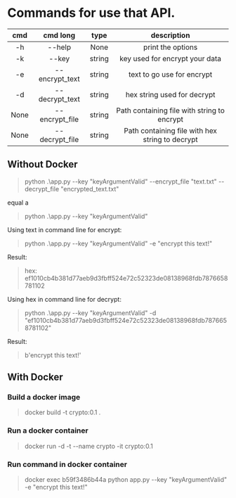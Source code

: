 # Commands for use that API.


| cmd | cmd long | type |  description |
|:-:|:-:|:-:|:-:|
| -h | --help | None | print the options
| -k | --key | string | key used for encrypt your data
| -e | --encrypt_text | string | text to go use for encrypt
| -d | --decrypt_text | string | hex string used for decrypt
| None | --encrypt_file | string | Path containing file with string to encrypt
| None | --decrypt_file | string | Path containing file with hex string to decrypt

## Without Docker
> python .\app.py --key "keyArgumentValid" --encrypt_file "text.txt" --decrypt_file "encrypted_text.txt"

equal a

> python .\app.py --key "keyArgumentValid" 

Using text in command line for encrypt:

> python .\app.py --key "keyArgumentValid" -e "encrypt this text!"

Result:

> hex: ef1010cb4b381d77aeb9d3fbff524e72c52323de08138968fdb7876658781102

Using hex in command line for decrypt:

> python .\app.py --key "keyArgumentValid" -d "ef1010cb4b381d77aeb9d3fbff524e72c52323de08138968fdb7876658781102"

Result:

> b'encrypt this text!'

## With Docker

### Build a docker image
> docker build -t crypto:0.1 .

### Run a docker container
> docker run -d -t --name crypto -it crypto:0.1

### Run command in docker container
> docker exec b59f3486b44a python app.py --key "keyArgumentValid" -e "encrypt this text!"